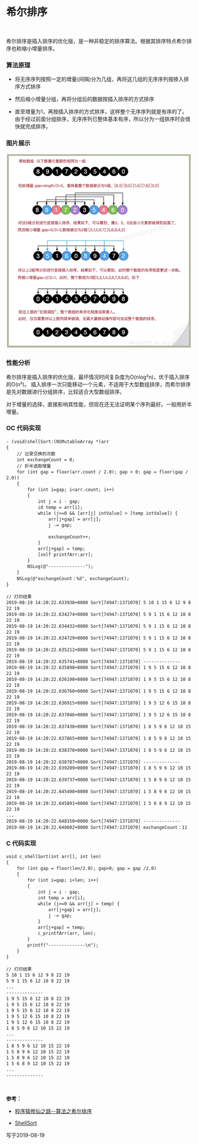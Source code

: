 
# 希尔排序

<br>

希尔排序是插入排序的优化版，是一种非稳定的排序算法。根据其排序特点希尔排序也称缩小增量排序。


### 算法原理

- 将无序序列按照一定的增量(间隔)分为几组，再将这几组的无序序列按掺入排序方式排序

- 然后缩小增量分组，再将分组后的数据按插入排序的方式排序

- 直至增量为1，再按插入排序的方式排序，这样整个无序序列就是有序的了。由于经过前面分组排序，无序序列已整体基本有序，所以分为一组排序时会很快就完成排序。

### 图片展示

![](../Images/Sort/shellsort.png)


### 性能分析

希尔排序是插入排序的优化版，最坏情况时间复杂度为O(nlog²n)，优于插入排序的O(n²)。
插入排序一次只能移动一个元素，不适用于大型数组排序，而希尔排序是先对数据进行分组排序，比较适合大型数组排序。

对于增量的选择，直接影响其性能，但现在还无法证明某个序列最好。一般用折半增量。


### OC 代码实现

```
- (void)shellSort:(NSMutableArray *)arr
{
    // 记录交换的次数
    int exchangeCount = 0;
    // 折半选取增量
    for (int gap = floor(arr.count / 2.0); gap > 0; gap = floor(gap / 2.0))
    {
        for (int i=gap; i<arr.count; i++)
        {
            int j = i - gap;
            id temp = arr[i];
            while (j>=0 && [arr[j] intValue] > [temp intValue]) {
                arr[j+gap] = arr[j];
                j -= gap;
                
                exchangeCount++;
            }
            arr[j+gap] = temp;
            [self printfArr:arr];
        }
        NSLog(@"--------------");
    }
    NSLog(@"exchangeCount：%d", exchangeCount);
}

// 打印结果
2019-08-19 14:20:22.633938+0800 Sort[74947:1371070] 5 10 1 15 6 12 9 8 22 19
2019-08-19 14:20:22.634274+0800 Sort[74947:1371070] 5 9 1 15 6 12 10 8 22 19
2019-08-19 14:20:22.634432+0800 Sort[74947:1371070] 5 9 1 15 6 12 10 8 22 19
2019-08-19 14:20:22.634729+0800 Sort[74947:1371070] 5 9 1 15 6 12 10 8 22 19
2019-08-19 14:20:22.635212+0800 Sort[74947:1371070] 5 9 1 15 6 12 10 8 22 19
2019-08-19 14:20:22.635741+0800 Sort[74947:1371070] --------------
2019-08-19 14:20:22.635898+0800 Sort[74947:1371070] 1 9 5 15 6 12 10 8 22 19
2019-08-19 14:20:22.636198+0800 Sort[74947:1371070] 1 9 5 15 6 12 10 8 22 19
2019-08-19 14:20:22.636760+0800 Sort[74947:1371070] 1 9 5 15 6 12 10 8 22 19
2019-08-19 14:20:22.636915+0800 Sort[74947:1371070] 1 9 5 12 6 15 10 8 22 19
2019-08-19 14:20:22.637046+0800 Sort[74947:1371070] 1 9 5 12 6 15 10 8 22 19
2019-08-19 14:20:22.637438+0800 Sort[74947:1371070] 1 8 5 9 6 12 10 15 22 19
2019-08-19 14:20:22.637865+0800 Sort[74947:1371070] 1 8 5 9 6 12 10 15 22 19
2019-08-19 14:20:22.638378+0800 Sort[74947:1371070] 1 8 5 9 6 12 10 15 22 19
2019-08-19 14:20:22.638787+0800 Sort[74947:1371070] --------------
2019-08-19 14:20:22.639289+0800 Sort[74947:1371070] 1 8 5 9 6 12 10 15 22 19
2019-08-19 14:20:22.639737+0800 Sort[74947:1371070] 1 5 8 9 6 12 10 15 22 19
2019-08-19 14:20:22.645498+0800 Sort[74947:1371070] 1 5 8 9 6 12 10 15 22 19
2019-08-19 14:20:22.645891+0800 Sort[74947:1371070] 1 5 6 8 9 12 10 15 22 19
...
2019-08-19 14:20:22.648150+0800 Sort[74947:1371070] --------------
2019-08-19 14:20:22.648602+0800 Sort[74947:1371070] exchangeCount：11
```


### C 代码实现

```
void c_shellSort(int arr[], int len)
{
    for (int gap = floor(len/2.0); gap>0; gap = gap /2.0)
    {
        for (int i=gap; i<len; i++)
        {
            int j = i - gap;
            int temp = arr[i];
            while (j>=0 && arr[j] > temp) {
                arr[j+gap] = arr[j];
                j -= gap;
            }
            arr[j+gap] = temp;
            c_printfArr(arr, len);
        }
        printf("--------------\n");
    }
}

// 打印结果
5 10 1 15 6 12 9 8 22 19 
5 9 1 15 6 12 10 8 22 19 
... 
--------------
1 9 5 15 6 12 10 8 22 19 
1 9 5 15 6 12 10 8 22 19 
1 9 5 15 6 12 10 8 22 19 
1 9 5 12 6 15 10 8 22 19 
1 9 5 12 6 15 10 8 22 19 
1 8 5 9 6 12 10 15 22 19 
...
--------------
1 8 5 9 6 12 10 15 22 19 
1 5 8 9 6 12 10 15 22 19 
1 5 8 9 6 12 10 15 22 19 
1 5 6 8 9 12 10 15 22 19
...
--------------
```


<br>

**参考：** 

- [程序猿修仙之路--算法之希尔排序](https://yq.aliyun.com/articles/674091?spm=a2c4e.11155472.0.0.436e56c2zHuliY)

- [ShellSort](https://github.com/hustcc/JS-Sorting-Algorithm/blob/master/4.shellSort.md)

写于2019-08-19

<br>

